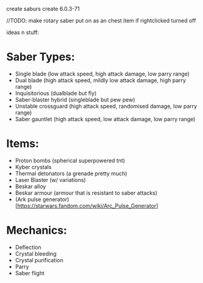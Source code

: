 create saburs
create 6.0.3-71

//TODO: make rotary saber put on as an chest item if rightclicked turned off

ideas n stuff:

# Saber Types:
 - Single blade (low attack speed, high attack damage, low parry range)
 - Dual blade (high attack speed, mildly low attack damage, high parry range)
 - Inquisitorious (dualblade but fly)
 - Saber-blaster hybrid (singleblade but pew pew)
 - Unstable crossguard (high attack speed, randomised damage, low parry range)
 - Saber gauntlet (high attack speed, low attack damage, low parry range)

# Items: 
 - Proton bombs (spherical superpowered tnt)
 - Kyber crystals
 - Thermal detonators (a grenade pretty much)
 - Laser Blaster (w/ variations)
 - Beskar alloy
 - Beskar armour (armour that is resistant to saber attacks)
 - (Ark pulse generator)[https://starwars.fandom.com/wiki/Arc_Pulse_Generator]

# Mechanics:
 - Deflection
 - Crystal bleeding
 - Crystal purification
 - Parry 
 - Saber flight




 
